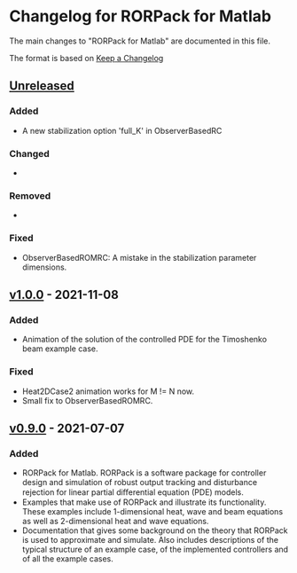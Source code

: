 # Changelog for RORPack for Matlab

The main changes to "RORPack for Matlab" are documented in this file.

The format is based on [Keep a Changelog](https://keepachangelog.com/en/1.0.0/)

## [Unreleased]

### Added 

- A new stabilization option 'full_K' in ObserverBasedRC

### Changed

- 

### Removed

- 

### Fixed

- ObserverBasedROMRC: A mistake in the stabilization parameter dimensions.

## [v1.0.0] - 2021-11-08

### Added 

- Animation of the solution of the controlled PDE for the Timoshenko beam example case.

### Fixed

- Heat2DCase2 animation works for M != N now.
- Small fix to ObserverBasedROMRC.

## [v0.9.0] - 2021-07-07

### Added 

- RORPack for Matlab. RORPack is a software package for controller design and simulation of robust output tracking and disturbance rejection for linear partial diﬀerential equation (PDE) models.
- Examples that make use of RORPack and illustrate its functionality. These examples include 1-dimensional heat, wave and beam equations as well as 2-dimensional heat and wave equations.
- Documentation that gives some background on the theory that RORPack is used to approximate and simulate. Also includes descriptions of the typical structure of an example case, of the implemented controllers and of all the example cases.


[unreleased]: https://github.com/lassipau/rorpack-matlab/tree/dev
[v1.0.0]: https://github.com/lassipau/rorpack-matlab/releases/tag/v1.0.0
[v0.9.0]: https://github.com/lassipau/rorpack-matlab/releases/tag/v0.9.0

